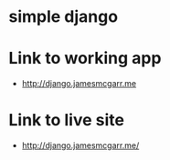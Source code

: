 # simple django

# Link to working app
- http://django.jamesmcgarr.me

# Link to live site
- http://django.jamesmcgarr.me/
